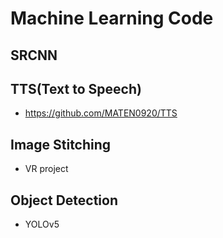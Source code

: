 # Machine Learning Code
## SRCNN
## TTS(Text to Speech)
- https://github.com/MATEN0920/TTS
## Image Stitching
- VR project
## Object Detection
- YOLOv5
